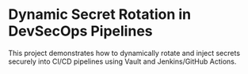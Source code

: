 # Dynamic Secret Rotation in DevSecOps Pipelines

This project demonstrates how to dynamically rotate and inject secrets securely into CI/CD pipelines using Vault and Jenkins/GitHub Actions.
